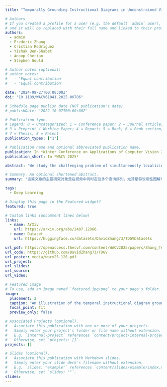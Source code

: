 ```yaml
---
title: "Temporally Grounding Instructional Diagrams in Unconstrained Videos"

# Authors
# If you created a profile for a user (e.g. the default `admin` user), write the username (folder name) here
# and it will be replaced with their full name and linked to their profile.
authors:
  - admin
  - Frederic Zhang
  - Cristian Rodriguez
  - Yizhak Ben-Shabat
  - Anoop Cherian
  - Stephen Gould

# Author notes (optional)
# author_notes:
#   - 'Equal contribution'
#   - 'Equal contribution'

date: "2024-09-27T00:00:00Z"
doi: "10.1109/WACV61041.2025.00786"

# Schedule page publish date (NOT publication's date).
# publishDate: '2022-10-07T00:00:00Z'

# Publication type.
# Legend: 0 = Uncategorized; 1 = Conference paper; 2 = Journal article;
# 3 = Preprint / Working Paper; 4 = Report; 5 = Book; 6 = Book section;
# 7 = Thesis; 8 = Patent
publication_types: ["1"]

# Publication name and optional abbreviated publication name.
publication: In *Winter Conference on Applications of Computer Vision 2025*
publication_short: In *WACV 2025*

abstract: "We study the challenging problem of simultaneously localizing a sequence of queries in the form of instructional diagrams in a video. This requires understanding not only the individual queries but also their interrelationships. However, most existing methods focus on grounding one query at a time, ignoring the inherent structures among queries such as the general mutual exclusiveness and the temporal order. Consequently, the predicted timespans of different step diagrams may overlap considerably or violate the temporal order, thus harming the accuracy. In this paper, we tackle this issue by simultaneously grounding a sequence of step diagrams. Specifically, we propose composite queries, constructed by exhaustively pairing up the visual content features of the step diagrams and a fixed number of learnable positional embeddings. Our insight is that self-attention among composite queries carrying different content features suppress each other to reduce timespan overlaps in predictions, while the cross-attention corrects the temporal misalignment via content and position joint guidance. We demonstrate the effectiveness of our approach on the IAW dataset for grounding step diagrams and the YouCook2 benchmark for grounding natural language queries, significantly outperforming existing methods while simultaneously grounding multiple queries."

# Summary. An optional shortened abstract.
summary: "这篇文章的主要研究对象是在视频中同时定位多个查询序列，尤其是将说明性图解与视频中的时间点对齐的问题。作者指出，现有的很多方法只针对单个查询进行定位，忽略了查询之间的内在关系（如互斥性和时间顺序），这可能导致不同步骤图解的时间跨度重叠或顺序错误，进而影响定位的准确性。为了应对这个问题，作者提出了一种新的方法，通过构造复合查询（将步骤图解的视觉内容特征与固定数量的可学习位置嵌入结合）来同时定位多个步骤图解。该方法通过自注意力机制减少时间跨度的重叠，并通过内容和位置的联合指导校正时间上的错位。文章展示了该方法在Ikea Assembly in the Wild（IAW）数据集和YouCook2基准数据集上的有效性，能够显著优于现有方法，同时能够同时定位多个查询。这种方法的核心贡献是设计了一种新的检测Transformer模型，能够同时定位一系列步骤图解，并通过复合查询和联合指导的交叉注意力机制提高定位准确性。(ChatGPT4o)"

tags:
  - Deep Learning

# Display this page in the Featured widget?
featured: true

# Custom links (uncomment lines below)
links:
  - name: ArXiv
    url: https://arxiv.org/abs/2407.12066
  - name: Dataset
    url: https://huggingface.co/datasets/DavidZhang73/TDGVDatasets

url_pdf: https://openaccess.thecvf.com/content/WACV2025/papers/Zhang_Temporally_Grounding_Instructional_Diagrams_in_Unconstrained_Videos_WACV_2025_paper.pdf
url_code: https://github.com/DavidZhang73/TDGV
url_poster: media/wacv25-126.pdf
url_project:
url_slides:
url_source:
url_video:

# Featured image
# To use, add an image named `featured.jpg/png` to your page's folder.
image:
  placement: 2
  caption: "An illustration of the temporal instructional diagram grounding task between a YouTube video (top) [xPNkHAii3fU](https://www.youtube.com/watch?v=xPNkHAii3fU) and an Ikea furniture manual (bottom) [00352894](https://www.ikea.com/au/en/p/hemnes-bookcase-white-stain-00352894/). This task aims to predict the start and end timestamps for all step diagrams simultaneously."
  focal_point: fit
  preview_only: false

# Associated Projects (optional).
#   Associate this publication with one or more of your projects.
#   Simply enter your project's folder or file name without extension.
#   E.g. `internal-project` references `content/project/internal-project/index.md`.
#   Otherwise, set `projects: []`.
projects: []

# Slides (optional).
#   Associate this publication with Markdown slides.
#   Simply enter your slide deck's filename without extension.
#   E.g. `slides: "example"` references `content/slides/example/index.md`.
#   Otherwise, set `slides: ""`.
slides:
---
```


